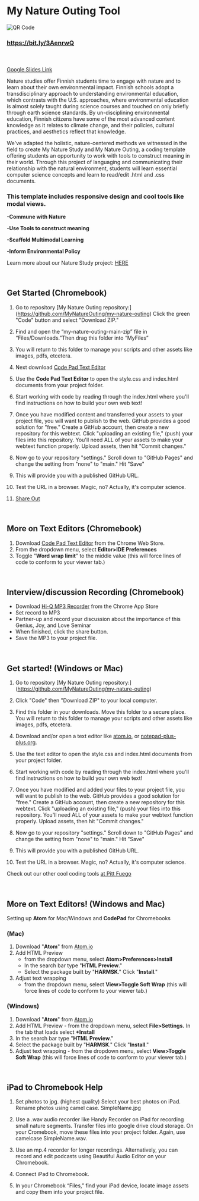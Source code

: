 # My Nature Outing Tool

![QR Code](https://github.com/MyNatureOuting/My-Nature-Outing-Template/blob/main/qrcode.png)

### https://bit.ly/3AenrwQ<p>&nbsp;</p>

[Google Slides Link](https://docs.google.com/presentation/d/17-xseBTZ6lGDoD4JkrUjGA5eqY411ym2Ccw9RIe0gt0/edit?usp=sharing)


Nature studies offer Finnish students time to engage with nature and to learn about their own environmental impact. Finnish schools adopt a transdisciplinary approach to understanding environmental education, which contrasts with the U.S. approaches, where environmental education is almost solely taught during science courses and touched on only briefly through earth science standards. By un-disciplining environmental education, Finnish citizens have some of the most advanced content knowledge as it relates to climate change, and their policies, cultural practices, and aesthetics reflect that knowledge.

We've adapted the holistic, nature-centered methods we witnessed in the field to create My Nature Study and My Nature Outing, a coding template offering students an opportunity to work with tools to construct meaning in their world. Through this project of languaging and communicating their relationship with the natural environment, students will learn essential computer science concepts and learn to read/edit .html and .css documents.
 
### This template includes responsive design and cool tools like modal views. 

**-Commune with Nature**

**-Use Tools to construct meaning**

**-Scaffold Multimodal Learning**

**-Inform Environmental Policy**


Learn more about our Nature Study project: [HERE](https://sjquigley.github.io/mutimodal-nature-studies/)
<p>&nbsp;</p>



## Get Started (Chromebook)

1.	Go to repository [My Nature Outing repository:] (https://github.com/MyNatureOuting/my-nature-outing) Click the green "Code" button and select "Download ZIP."

2.	Find and open the “my-nature-outing-main-zip” file in “Files/Downloads.”Then drag this folder into “MyFiles”  

3.	You will return to this folder to manage your scripts and other assets like images, pdfs, etcetera.

4.	Next download [Code Pad Text Editor](https://chrome.google.com/webstore/detail/code-pad-text-editor/adaepfiocmagdimjecpifghcgfjlfmkh?hl=en-GB)

5.	Use the **Code Pad Text Editor** to open the style.css and index.html documents from your project folder.

6.	Start working with code by reading through the index.html where you'll find instructions on how to build your own web text!

7.	Once you have modified content and transferred your assets to your project file, you will want to publish to the web. GitHub provides a good solution for "free." Create a GitHub account, then create a new repository for this webtext. Click "uploading an existing file," (push) your files into this repository. You'll need ALL of your assets to make your webtext function properly. Upload assets, then hit "Commit changes."

8.	Now go to your repository "settings." Scroll down to "GitHub Pages" and change the setting from "none" to "main." Hit "Save"

9.	This will provide you with a published GitHub URL.

10.	Test the URL in a browser. Magic, no? Actually, it's computer science.

11. [Share Out](https://docs.google.com/forms/d/e/1FAIpQLSdRW9k4l2kyjfKcyVplOtmLul2jltW6PDf1zhpcz7IS5Xur7w/viewform?usp=sf_link)<p>&nbsp;</p>





## More on Text Editors (Chromebook)

1. Download [Code Pad Text Editor](https://chrome.google.com/webstore/detail/code-pad-text-editor/adaepfiocmagdimjecpifghcgfjlfmkh?hl=en-GB) from the Chrome Web Store. 
1. From the dropdown menu, select **Editor>IDE Preferences**
1. Toggle "**Word wrap limit**" to the middle value (this will force lines of code to conform to your viewer tab.)<p>&nbsp;</p>



## Interview/discussion Recording (Chromebook)

* Download [Hi-Q MP3 Recorder](https://play.google.com/store/apps/details?id=com.hiqrecorder.free&hl=en_US&gl=US) from the Chrome App Store
* Set record to MP3
* Partner-up and record your discussion about the importance of this Genius, Joy, and Love Seminar
* When finished, click the share button.
* Save the MP3 to your project file.<p>&nbsp;</p>



## Get started! (Windows or Mac)

1. Go to repository [My Nature Outing repository:] (https://github.com/MyNatureOuting/my-nature-outing)

2. Click "Code" then "Download ZIP" to your local computer. 

3. Find this folder in your downloads. Move this folder to a secure place. You will return to this folder to manage your scripts and other assets like images, pdfs, etcetera. 

4. Download and/or open a text editor like [atom.io](https://atom.io), or [notepad-plus-plus.org](https://notepad-plus-plus.org). 

5. Use the text editor to open the style.css and index.html documents from your project folder.  

6. Start working with code by reading through the index.html where you'll find instructions on how to build your own web text! 

7. Once you have modified and added your files to your project file, you will want to publish to the web. GitHub provides a good solution for "free." Create a GitHub account, then create a new repository for this webtext. Click  "uploading an existing file," (push) your files into this repository. You'll need ALL of your assets to make your webtext function properly. Upload assets, then hit "Commit changes." 

8. Now go to your repository "settings." Scroll down to "GitHub Pages" and change the setting from "none" to "main." Hit "Save"

9. This will provide you with a published GitHub URL.

10. Test the URL in a browser. Magic, no? Actually, it's computer science.  



Check out our other cool coding tools [at Pitt Fuego](https://pitt-fuego.github.io/Pitt-Fuego-Coding-Tools/)<p>&nbsp;</p>

## More on Text Editors! (Windows and Mac)

Setting up **Atom** for Mac/Windows and **CodePad** for Chromebooks 


### (Mac)


1. Download "**Atom**" from [Atom.io](http://Atom.io)
1. Add HTML Preview 
	- from the dropdown menu, select **Atom>Preferences>Install**
	- In the search bar type "**HTML Preview**." 
	- Select the package built by "**HARMSK**." Click "**Install**."
1. Adjust text wrapping 
	 -	from the dropdown menu, select **View>Toggle Soft Wrap** (this will force lines of code to conform to your viewer tab.)

### (Windows)

1. Download "**Atom**" from [Atom.io](http://Atom.io)
1. Add HTML Preview - from the dropdown menu, select **File>Settings.** In the tab that loads select **+Install** 
1. In the search bar type "**HTML Preview**." 
1. Select the package built by "**HARMSK**." Click "**Install**."
1. Adjust text wrapping - from the dropdown menu, select **View>Toggle Soft Wrap** (this will force lines of code to conform to your viewer tab.)<p>&nbsp;</p>


## iPad to Chromebook Help

1.	Set photos to jpg. (highest quality) Select your best photos on iPad. Rename photos using camel case.  SimpleName.jpg

2.	Use a .wav audio recorder like Handy Recorder on iPad for recording small nature segments. Transfer files into google drive cloud storage. On your Cromebook, move these files into your project folder. Again, use camelcase SimpleName.wav.

3. Use an mp.4 recorder for longer recordings. Alternatively, you can record and edit podcasts using Beautiful Audio Editor on your Chromebook. 

4.	Connect iPad to Chromebook.

5.	In your Chromebook “Files,” find your iPad device, locate image assets and copy them into your project file.

  
 